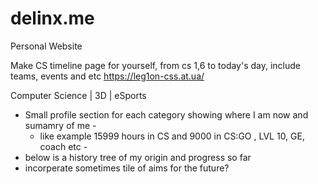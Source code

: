 # delinx.me
Personal Website

Make CS timeline page for yourself, from cs 1,6 to today's day,
include teams, events and etc
https://leg1on-css.at.ua/

Computer Science | 3D | eSports

- Small profile section for each category showing where I am now and sumamry of me -
  - like example 15999 hours in CS and 9000 in CS:GO , LVL 10, GE, coach etc - 
- below is a history tree of my origin and progress so far
- incorperate sometimes tile of aims for the future? 
